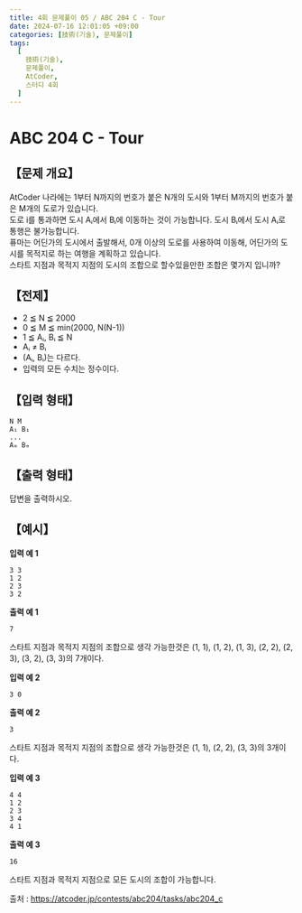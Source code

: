 ```yaml
---
title: 4회 문제풀이 05 / ABC 204 C - Tour
date: 2024-07-16 12:01:05 +09:00
categories: [技術(기술), 문제풀이]
tags:
  [
    技術(기술),
    문제풀이,
    AtCoder,
    스터디 4회
  ]
---
```

<!-- ko -->
# ABC 204 C - Tour
## 【문제 개요】
AtCoder 나라에는 1부터 N까지의 번호가 붙은 N개의 도시와 1부터 M까지의 번호가 붙은 M개의 도로가 있습니다.<br>
도로 i를 통과하면 도시 Aᵢ에서 Bᵢ에 이동하는 것이 가능합니다. 도시 Bᵢ에서 도시 Aᵢ로 통행은 불가능합니다.<br>
퓨마는 어딘가의 도시에서 출발해서, 0개 이상의 도로를 사용하여 이동해, 어딘가의 도시를 목적지로 하는 여행을 계획하고 있습니다.<br>
스타트 지점과 목적지 지점의 도시의 조합으로 할수있을만한 조합은 몇가지 입니까?



## 【전제】
- 2 ≦ N ≦ 2000
- 0 ≦ M ≦ min(2000, N(N-1))
- 1 ≦ Aᵢ, Bᵢ ≦ N
- Aᵢ ≠ Bᵢ
- (Aᵢ, Bᵢ)는 다르다.
- 입력의 모든 수치는 정수이다.

## 【입력 형태】
```
N M
A₁ B₁
...
Aₘ Bₘ
```

## 【출력 형태】
답변을 출력하시오.

## 【예시】

**입력 예 1**

```
3 3
1 2
2 3
3 2
```

**출력 예 1**

```
7
```
스타트 지점과 목적지 지점의 조합으로 생각 가능한것은 (1, 1), (1, 2), (1, 3), (2, 2), (2, 3), (3, 2), (3, 3)의 7개이다.

**입력 예 2**

```
3 0
```

**출력 예 2**

```
3
```
스타트 지점과 목적지 지점의 조합으로 생각 가능한것은 (1, 1), (2, 2), (3, 3)의 3개이다.

**입력 예 3**

```
4 4
1 2
2 3
3 4
4 1
```

**출력 예 3**

```
16
```
스타트 지점과 목적지 지점으로 모든 도시의 조합이 가능합니다.

출처 : <a href="https://atcoder.jp/contests/abc204/tasks/abc204_c">https://atcoder.jp/contests/abc204/tasks/abc204_c</a> 
<!-- endko -->
<!-- ja -->
<!-- endja -->